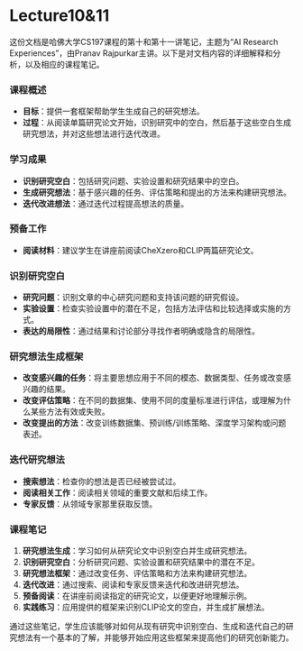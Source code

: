 # Lecture10&11

这份文档是哈佛大学CS197课程的第十和第十一讲笔记，主题为“AI Research Experiences”，由Pranav Rajpurkar主讲。以下是对文档内容的详细解释和分析，以及相应的课程笔记。

### 课程概述
- **目标**：提供一套框架帮助学生生成自己的研究想法。
- **过程**：从阅读单篇研究论文开始，识别研究中的空白，然后基于这些空白生成研究想法，并对这些想法进行迭代改进。

### 学习成果
- **识别研究空白**：包括研究问题、实验设置和研究结果中的空白。
- **生成研究想法**：基于感兴趣的任务、评估策略和提出的方法来构建研究想法。
- **迭代改进想法**：通过迭代过程提高想法的质量。

### 预备工作
- **阅读材料**：建议学生在讲座前阅读CheXzero和CLIP两篇研究论文。

### 识别研究空白
- **研究问题**：识别文章的中心研究问题和支持该问题的研究假设。
- **实验设置**：检查实验设置中的潜在不足，包括方法评估和比较选择或实施的方式。
- **表达的局限性**：通过结果和讨论部分寻找作者明确或隐含的局限性。

### 研究想法生成框架
- **改变感兴趣的任务**：将主要思想应用于不同的模态、数据类型、任务或改变感兴趣的结果。
- **改变评估策略**：在不同的数据集、使用不同的度量标准进行评估，或理解为什么某些方法有效或失败。
- **改变提出的方法**：改变训练数据集、预训练/训练策略、深度学习架构或问题表述。

### 迭代研究想法
- **搜索想法**：检查你的想法是否已经被尝试过。
- **阅读相关工作**：阅读相关领域的重要文献和后续工作。
- **专家反馈**：从领域专家那里获取反馈。

### 课程笔记
1. **研究想法生成**：学习如何从研究论文中识别空白并生成研究想法。
2. **识别研究空白**：分析研究问题、实验设置和研究结果中的潜在不足。
3. **研究想法框架**：通过改变任务、评估策略和方法来构建研究想法。
4. **迭代改进**：通过搜索、阅读和专家反馈来迭代和改进研究想法。
5. **预备阅读**：在讲座前阅读指定的研究论文，以便更好地理解示例。
6. **实践练习**：应用提供的框架来识别CLIP论文的空白，并生成扩展想法。

通过这些笔记，学生应该能够对如何从现有研究中识别空白、生成和迭代自己的研究想法有一个基本的了解，并能够开始应用这些框架来提高他们的研究创新能力。